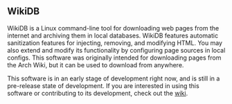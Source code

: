 WikiDB
---

WikiDB is a Linux command-line tool for downloading web pages from the internet and archiving them in local databases. WikiDB features automatic sanitization features for injecting, removing, and modifying HTML. You may also extend and modify its functionality by configuring page sources in local configs. This software was originally intended for downloading pages from the Arch Wiki, but it can be used to download from anywhere.

This software is in an early stage of development right now, and is still in a pre-release state of development. If you are interested in using this software or contributing to its development, check out the [wiki](/PilotGuy772/wikidb/wiki).
